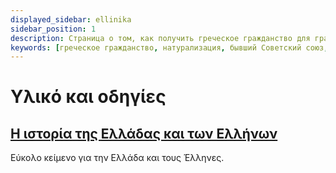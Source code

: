 ```yaml
---
displayed_sidebar: ellinika
sidebar_position: 1
description: Страница о том, как получить греческое гражданство для граждан бывшего Советского союза, включая порядок натурализации, подготовку документов, информацию об адвокатах и переводчиках, примерных вопросах.
keywords: [греческое гражданство, натурализация, бывший Советский союз, документы, адвокаты, переводчики, греческий язык]
---
```


# Υλικό και οδηγίες

## [Η ιστορία της Ελλάδας και των Ελλήνων](category/η-ιστορία-της-ελλάδας-και-των-ελλήνων)

Εύκολο κείμενο για την Ελλάδα και τους Έλληνες.
